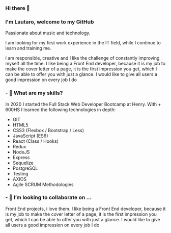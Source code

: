 ### Hi there 👋

<!--
**lautaro202/lautaro202** is a ✨ _special_ ✨ repository because its `README.md` (this file) appears on your GitHub profile.

Here are some ideas to get you started:

- 🔭 I’m currently working on ...
- 🌱 I’m currently learning ...
- 👯 I’m looking to collaborate on ...
- 🤔 I’m looking for help with ...
- 💬 Ask me about ...
- 📫 How to reach me: ...
- 😄 Pronouns: ...
- ⚡ Fun fact: ...
-->

### I'm Lautaro, welcome to my GitHub
 Passionate about music and technology.

   I am looking for my first work experience in the IT field, while I continue to learn and
training me.

   I am responsible, creative and I like the challenge of constantly improving myself all the time.
   I like being a Front End developer, because it is my job to make the cover letter of a page, it is the first impression you get, which I can be able to offer you with just a glance. I would like to give all users a good impression on every job I do
  
### - 🌱 What are my skills?
In 2020 I started the Full Stack Web Developer Bootcamp at Henry. With + 600HS I learned the following technologies in depth: 
- GIT 
- HTML5 
- CSS3 (Flexbox / Bootstrap / Less) 
- JavaScript (ES6) 
- React (Class / Hooks) 
- Redux
 - NodeJS 
- Express 
- Sequelize 
- PostgreSQL 
- Testing 
- AXIOS 
- Agile SCRUM Methodologies

### - 👯 I’m looking to collaborate on ...
Front End projects, i love them. I like being a Front End developer, because it is my job to make the cover letter of a page, it is the first impression you get, which I can be able to offer you with just a glance. I would like to give all users a good impression on every job I do
